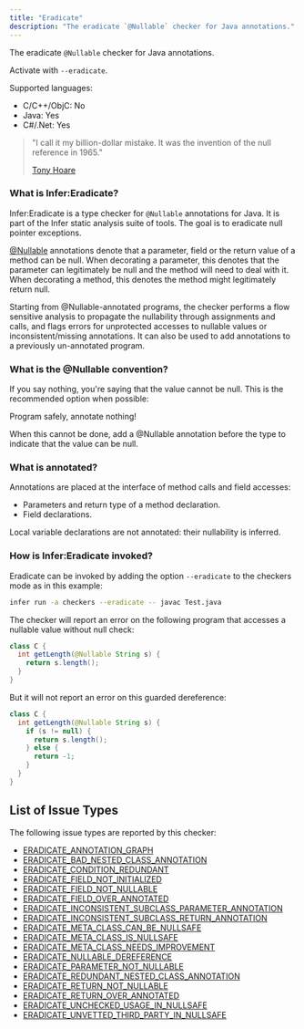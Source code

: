```yaml
---
title: "Eradicate"
description: "The eradicate `@Nullable` checker for Java annotations."
---
```


The eradicate `@Nullable` checker for Java annotations.

Activate with `--eradicate`.

Supported languages:
- C/C++/ObjC: No
- Java: Yes
- C#/.Net: Yes

> "I call it my billion-dollar mistake. It was the invention of the null
> reference in 1965."
>
> [Tony Hoare](http://en.wikipedia.org/wiki/Tony_Hoare)

### What is Infer:Eradicate?

Infer:Eradicate is a type checker for `@Nullable` annotations for Java. It is part
of the Infer static analysis suite of tools. The goal is to eradicate null
pointer exceptions.

<a href="https://developer.android.com/reference/android/support/annotation/Nullable.html">@Nullable</a>
annotations denote that a parameter, field or the return value of a method can
be null. When decorating a parameter, this denotes that the parameter can
legitimately be null and the method will need to deal with it. When decorating a
method, this denotes the method might legitimately return null.

Starting from @Nullable-annotated programs, the checker performs a flow
sensitive analysis to propagate the nullability through assignments and calls,
and flags errors for unprotected accesses to nullable values or
inconsistent/missing annotations. It can also be used to add annotations to a
previously un-annotated program.

### What is the @Nullable convention?

If you say nothing, you're saying that the value cannot be null. This is the
recommended option when possible:

Program safely, annotate nothing!

When this cannot be done, add a @Nullable annotation before the type to indicate
that the value can be null.

### What is annotated?

Annotations are placed at the interface of method calls and field accesses:

- Parameters and return type of a method declaration.
- Field declarations.

Local variable declarations are not annotated: their nullability is inferred.

### How is Infer:Eradicate invoked?

Eradicate can be invoked by adding the option `--eradicate` to the checkers mode
as in this example:

```bash
infer run -a checkers --eradicate -- javac Test.java
```

The checker will report an error on the following program that accesses a
nullable value without null check:

```java
class C {
  int getLength(@Nullable String s) {
    return s.length();
  }
}
```

But it will not report an error on this guarded dereference:

```java
class C {
  int getLength(@Nullable String s) {
    if (s != null) {
      return s.length();
    } else {
      return -1;
    }
  }
}
```


## List of Issue Types

The following issue types are reported by this checker:
- [ERADICATE_ANNOTATION_GRAPH](/docs/all-issue-types#eradicate_annotation_graph)
- [ERADICATE_BAD_NESTED_CLASS_ANNOTATION](/docs/all-issue-types#eradicate_bad_nested_class_annotation)
- [ERADICATE_CONDITION_REDUNDANT](/docs/all-issue-types#eradicate_condition_redundant)
- [ERADICATE_FIELD_NOT_INITIALIZED](/docs/all-issue-types#eradicate_field_not_initialized)
- [ERADICATE_FIELD_NOT_NULLABLE](/docs/all-issue-types#eradicate_field_not_nullable)
- [ERADICATE_FIELD_OVER_ANNOTATED](/docs/all-issue-types#eradicate_field_over_annotated)
- [ERADICATE_INCONSISTENT_SUBCLASS_PARAMETER_ANNOTATION](/docs/all-issue-types#eradicate_inconsistent_subclass_parameter_annotation)
- [ERADICATE_INCONSISTENT_SUBCLASS_RETURN_ANNOTATION](/docs/all-issue-types#eradicate_inconsistent_subclass_return_annotation)
- [ERADICATE_META_CLASS_CAN_BE_NULLSAFE](/docs/all-issue-types#eradicate_meta_class_can_be_nullsafe)
- [ERADICATE_META_CLASS_IS_NULLSAFE](/docs/all-issue-types#eradicate_meta_class_is_nullsafe)
- [ERADICATE_META_CLASS_NEEDS_IMPROVEMENT](/docs/all-issue-types#eradicate_meta_class_needs_improvement)
- [ERADICATE_NULLABLE_DEREFERENCE](/docs/all-issue-types#eradicate_nullable_dereference)
- [ERADICATE_PARAMETER_NOT_NULLABLE](/docs/all-issue-types#eradicate_parameter_not_nullable)
- [ERADICATE_REDUNDANT_NESTED_CLASS_ANNOTATION](/docs/all-issue-types#eradicate_redundant_nested_class_annotation)
- [ERADICATE_RETURN_NOT_NULLABLE](/docs/all-issue-types#eradicate_return_not_nullable)
- [ERADICATE_RETURN_OVER_ANNOTATED](/docs/all-issue-types#eradicate_return_over_annotated)
- [ERADICATE_UNCHECKED_USAGE_IN_NULLSAFE](/docs/all-issue-types#eradicate_unchecked_usage_in_nullsafe)
- [ERADICATE_UNVETTED_THIRD_PARTY_IN_NULLSAFE](/docs/all-issue-types#eradicate_unvetted_third_party_in_nullsafe)
